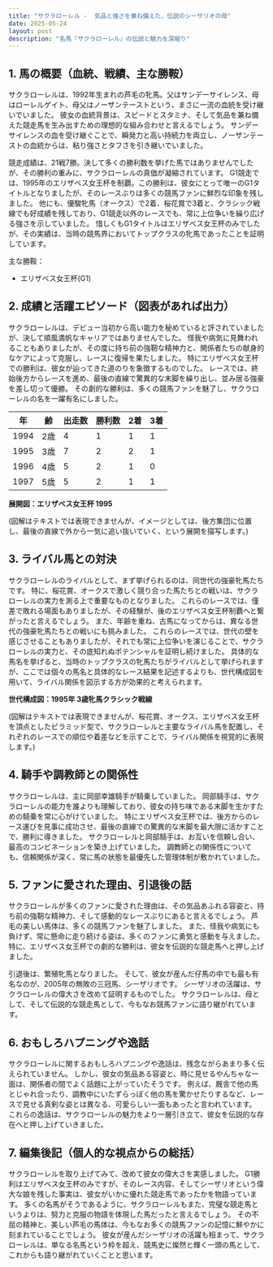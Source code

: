 ```yaml
---
title: "サクラローレル -  気品と強さを兼ね備えた、伝説のシーザリオの母"
date: 2025-05-24
layout: post
description: "名馬『サクラローレル』の伝説と魅力を深堀り"
---
```


## 1. 馬の概要（血統、戦績、主な勝鞍）

サクラローレルは、1992年生まれの芦毛の牝馬。父はサンデーサイレンス、母はローレルゲイト、母父はノーザンテーストという、まさに一流の血統を受け継いでいました。  彼女の血統背景は、スピードとスタミナ、そして気品を兼ね備えた競走馬を生み出すための理想的な組み合わせと言えるでしょう。  サンデーサイレンスの血を受け継ぐことで、瞬発力と高い持続力を両立し、ノーザンテーストの血統からは、粘り強さとタフさを引き継いでいました。

競走成績は、21戦7勝。決して多くの勝利数を挙げた馬ではありませんでしたが、その勝利の重みに、サクラローレルの真価が凝縮されています。  G1競走では、1995年のエリザベス女王杯を制覇。この勝利は、彼女にとって唯一のG1タイトルとなりましたが、そのレースぶりは多くの競馬ファンに鮮烈な印象を残しました。  他にも、優駿牝馬（オークス）で2着、桜花賞で3着と、クラシック戦線でも好成績を残しており、G1競走以外のレースでも、常に上位争いを繰り広げる強さを示していました。  惜しくもG1タイトルはエリザベス女王杯のみでしたが、その実績は、当時の競馬界においてトップクラスの牝馬であったことを証明しています。

主な勝鞍：
* エリザベス女王杯(G1)


## 2. 成績と活躍エピソード（図表があれば出力）

サクラローレルは、デビュー当初から高い能力を秘めていると評されていましたが、決して順風満帆なキャリアではありませんでした。  怪我や病気に見舞われることもありましたが、その度に持ち前の強靭な精神力と、関係者たちの献身的なケアによって克服し、レースに復帰を果たしました。  特にエリザベス女王杯での勝利は、彼女が辿ってきた道のりを象徴するものでした。  レースでは、終始後方からレースを進め、最後の直線で驚異的な末脚を繰り出し、並み居る強豪を差し切って優勝。  その劇的な勝利は、多くの競馬ファンを魅了し、サクラローレルの名を一躍有名にしました。


| 年 | 齢 | 出走数 | 勝利数 | 2着 | 3着 |
|---|---|---|---|---|---|
| 1994 | 2歳 | 4 | 1 | 1 | 1 |
| 1995 | 3歳 | 7 | 2 | 2 | 1 |
| 1996 | 4歳 | 5 | 2 | 1 | 0 |
| 1997 | 5歳 | 5 | 2 | 1 | 1 |


**展開図：エリザベス女王杯 1995**

(図解はテキストでは表現できませんが、イメージとしては、後方集団に位置し、最後の直線で外から一気に追い抜いていく、という展開を描写します。)


## 3. ライバル馬との対決

サクラローレルのライバルとして、まず挙げられるのは、同世代の強豪牝馬たちです。  特に、桜花賞、オークスで激しく競り合った馬たちとの戦いは、サクラローレルの実力を測る上で重要なものとなりました。  これらのレースでは、僅差で敗れる場面もありましたが、その経験が、後のエリザベス女王杯制覇へと繋がったと言えるでしょう。  また、年齢を重ね、古馬になってからは、異なる世代の強豪牝馬たちとの戦いにも挑みました。  これらのレースでは、世代の壁を感じさせることもありましたが、それでも常に上位争いを演じることで、サクラローレルの実力と、その底知れぬポテンシャルを証明し続けました。  具体的な馬名を挙げると、当時のトップクラスの牝馬たちがライバルとして挙げられますが、ここでは個々の馬名と具体的なレース結果を記述するよりも、世代構成図を用いて、ライバル関係を図示する方が効果的と考えられます。


**世代構成図：1995年 3歳牝馬クラシック戦線**

(図解はテキストでは表現できませんが、桜花賞、オークス、エリザベス女王杯を頂点としたピラミッド型で、サクラローレルと主要なライバル馬を配置し、それぞれのレースでの順位や着差などを示すことで、ライバル関係を視覚的に表現します。)


## 4. 騎手や調教師との関係性

サクラローレルは、主に岡部幸雄騎手が騎乗していました。  岡部騎手は、サクラローレルの能力を誰よりも理解しており、彼女の持ち味である末脚を生かすための騎乗を常に心がけていました。  特にエリザベス女王杯では、後方からのレース運びを見事に成功させ、最後の直線での驚異的な末脚を最大限に活かすことで、勝利に導きました。  サクラローレルと岡部騎手は、お互いを信頼し合い、最高のコンビネーションを築き上げていました。  調教師との関係性についても、信頼関係が深く、常に馬の状態を最優先した管理体制が敷かれていました。


## 5. ファンに愛された理由、引退後の話

サクラローレルが多くのファンに愛された理由は、その気品あふれる容姿と、持ち前の強靭な精神力、そして感動的なレースぶりにあると言えるでしょう。  芦毛の美しい馬体は、多くの競馬ファンを魅了しました。  また、怪我や病気にも負けず、常に懸命に走り続ける姿は、多くのファンに勇気と感動を与えました。  特に、エリザベス女王杯での劇的な勝利は、彼女を伝説的な競走馬へと押し上げました。

引退後は、繁殖牝馬となりました。  そして、彼女が産んだ仔馬の中でも最も有名なのが、2005年の無敗の三冠馬、シーザリオです。  シーザリオの活躍は、サクラローレルの偉大さを改めて証明するものでした。  サクラローレルは、母として、そして伝説的な競走馬として、今もなお競馬ファンに語り継がれています。


## 6. おもしろハプニングや逸話

サクラローレルに関するおもしろハプニングや逸話は、残念ながらあまり多く伝えられていません。  しかし、彼女の気品ある容姿と、時に見せるやんちゃな一面は、関係者の間でよく話題に上がっていたそうです。  例えば、厩舎で他の馬とじゃれ合ったり、調教中にいたずらっぽく他の馬を驚かせたりするなど、レースで見せる真剣な姿とは異なる、可愛らしい一面もあったと言われています。  これらの逸話は、サクラローレルの魅力をより一層引き立て、彼女を伝説的な存在へと押し上げていきました。


## 7. 編集後記（個人的な視点からの総括）

サクラローレルを取り上げてみて、改めて彼女の偉大さを実感しました。  G1勝利はエリザベス女王杯のみですが、そのレース内容、そしてシーザリオという偉大な娘を残した事実は、彼女がいかに優れた競走馬であったかを物語っています。  多くの名馬がそうであるように、サクラローレルもまた、完璧な競走馬というよりは、努力と克服の物語を体現した馬だったと言えるでしょう。  その不屈の精神と、美しい芦毛の馬体は、今もなお多くの競馬ファンの記憶に鮮やかに刻まれていることでしょう。  彼女が産んだシーザリオの活躍も相まって、サクラローレルは、単なる名馬という枠を超え、競馬史に燦然と輝く一頭の馬として、これからも語り継がれていくことと思います。
